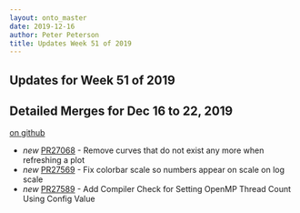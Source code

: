 ```yaml
---
layout: onto_master
date: 2019-12-16
author: Peter Peterson
title: Updates Week 51 of 2019
---
```

Updates for Week 51 of 2019
---------------------------

Detailed Merges for Dec 16 to 22, 2019
--------------------------------------
[on github](https://github.com/mantidproject/mantid/pulls?q=is%3Apr+merged%3A2019-12-17..2019-12-22)

* *new* [PR27068](https://github.com/mantidproject/mantid/pull/27068) - Remove curves that do not exist any more when refreshing a plot
* *new* [PR27569](https://github.com/mantidproject/mantid/pull/27569) - Fix colorbar scale so numbers appear on scale on log scale
* *new* [PR27589](https://github.com/mantidproject/mantid/pull/27589) - Add Compiler Check for Setting OpenMP Thread Count Using Config Value
